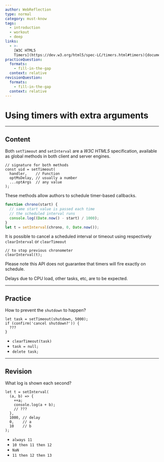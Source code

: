 ```yaml
---
author: WebReflection
type: normal
category: must-know
tags:
  - introduction
  - workout
  - deep
links:
  - >-
    [W3C HTML5
    Timers](https://dev.w3.org/html5/spec-LC/timers.html#timers){documentation}
practiceQuestion:
  formats:
    - fill-in-the-gap
  context: relative
revisionQuestion:
  formats:
    - fill-in-the-gap
  context: relative
---
```


# Using timers with extra arguments


---

## Content

Both `setTimeout` and `setInterval` are a *W3C HTML5* specification, available as global methods in both client and server engines.

```plain-text
// signature for both methods
const uid = setTimeout(
  handler,    // Function
  optMsDelay, // usually a number
  ...optArgs  // any value
);
```

These methods allow authors to schedule timer-based callbacks.

```javascript
function chrono(start) {
  // same start value is passed each time
  // the scheduled interval runs
  console.log((Date.now() - start) / 1000);
}
let t = setInterval(chrono, 0, Date.now());
```

It is possible to cancel a scheduled interval or timeout using respectively `clearInterval` or `clearTimeout`

```plain-text
// to stop previous chronometer
clearInterval(t);
```

Please note this API does not guarantee that timers will fire exactly on schedule.

Delays due to CPU load, other tasks, etc, are to be expected.


---

## Practice

How to prevent the `shutdown` to happen?

```plain-text
let task = setTimeout(shutdown, 5000);
if (confirm('cancel shutdown?')) {
  ???
}
```

- `clearTimeout(task)`
- `task = null;`
- `delete task;`


---

## Revision

What log is shown each second?

```plain-text
let t = setInterval(
  (a, b) => {
    ++a;
    console.log(a + b);
    // ???
  },
  1000, // delay
  0,    // a
  10    // b
);
```

- `always 11`
- `10 then 11 then 12`
- `NaN`
- `11 then 12 then 13`
 
